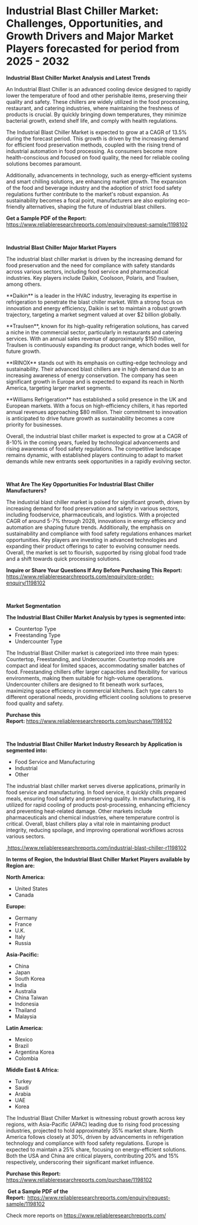 <p><h1>Industrial Blast Chiller Market: Challenges, Opportunities, and Growth Drivers and Major Market Players forecasted for period from 2025 - 2032</h1></p><p><strong>Industrial Blast Chiller Market Analysis and Latest Trends</strong></p>
<p><p>An Industrial Blast Chiller is an advanced cooling device designed to rapidly lower the temperature of food and other perishable items, preserving their quality and safety. These chillers are widely utilized in the food processing, restaurant, and catering industries, where maintaining the freshness of products is crucial. By quickly bringing down temperatures, they minimize bacterial growth, extend shelf life, and comply with health regulations.</p><p>The Industrial Blast Chiller Market is expected to grow at a CAGR of 13.5% during the forecast period. This growth is driven by the increasing demand for efficient food preservation methods, coupled with the rising trend of industrial automation in food processing. As consumers become more health-conscious and focused on food quality, the need for reliable cooling solutions becomes paramount. </p><p>Additionally, advancements in technology, such as energy-efficient systems and smart chilling solutions, are enhancing market growth. The expansion of the food and beverage industry and the adoption of strict food safety regulations further contribute to the market's robust expansion. As sustainability becomes a focal point, manufacturers are also exploring eco-friendly alternatives, shaping the future of industrial blast chillers.</p></p>
<p><strong>Get a Sample PDF of the Report:&nbsp;</strong> <a href="https://www.reliableresearchreports.com/enquiry/request-sample/1198102?utm_campaign=2204&utm_medium=2&utm_source=Github&utm_content=ia&utm_term=16022025&utm_id=industrial-blast-chiller">https://www.reliableresearchreports.com/enquiry/request-sample/1198102</a></p>
<p>&nbsp;</p>
<p><strong>Industrial Blast Chiller Major Market Players</strong></p>
<p><p>The industrial blast chiller market is driven by the increasing demand for food preservation and the need for compliance with safety standards across various sectors, including food service and pharmaceutical industries. Key players include Daikin, Coolsoon, Polaris, and Traulsen, among others.</p><p>**Daikin** is a leader in the HVAC industry, leveraging its expertise in refrigeration to penetrate the blast chiller market. With a strong focus on innovation and energy efficiency, Daikin is set to maintain a robust growth trajectory, targeting a market segment valued at over $2 billion globally.</p><p>**Traulsen**, known for its high-quality refrigeration solutions, has carved a niche in the commercial sector, particularly in restaurants and catering services. With an annual sales revenue of approximately $150 million, Traulsen is continuously expanding its product range, which bodes well for future growth.</p><p>**IRINOX** stands out with its emphasis on cutting-edge technology and sustainability. Their advanced blast chillers are in high demand due to an increasing awareness of energy conservation. The company has seen significant growth in Europe and is expected to expand its reach in North America, targeting larger market segments.</p><p>**Williams Refrigeration** has established a solid presence in the UK and European markets. With a focus on high-efficiency chillers, it has reported annual revenues approaching $80 million. Their commitment to innovation is anticipated to drive future growth as sustainability becomes a core priority for businesses.</p><p>Overall, the industrial blast chiller market is expected to grow at a CAGR of 8-10% in the coming years, fueled by technological advancements and rising awareness of food safety regulations. The competitive landscape remains dynamic, with established players continuing to adapt to market demands while new entrants seek opportunities in a rapidly evolving sector.</p></p>
<p>&nbsp;</p>
<p><strong>What Are The Key Opportunities For Industrial Blast Chiller Manufacturers?</strong></p>
<p><p>The industrial blast chiller market is poised for significant growth, driven by increasing demand for food preservation and safety in various sectors, including foodservice, pharmaceuticals, and logistics. With a projected CAGR of around 5-7% through 2028, innovations in energy efficiency and automation are shaping future trends. Additionally, the emphasis on sustainability and compliance with food safety regulations enhances market opportunities. Key players are investing in advanced technologies and expanding their product offerings to cater to evolving consumer needs. Overall, the market is set to flourish, supported by rising global food trade and a shift towards quick processing solutions.</p></p>
<p><strong>Inquire or Share Your Questions If Any Before Purchasing This Report:</strong> <a href="https://www.reliableresearchreports.com/enquiry/pre-order-enquiry/1198102?utm_campaign=2204&utm_medium=2&utm_source=Github&utm_content=ia&utm_term=16022025&utm_id=industrial-blast-chiller">https://www.reliableresearchreports.com/enquiry/pre-order-enquiry/1198102</a></p>
<p>&nbsp;</p>
<p><strong>Market Segmentation</strong></p>
<p><strong>The Industrial Blast Chiller Market Analysis by types is segmented into:</strong></p>
<p><ul><li>Countertop Type</li><li>Freestanding Type</li><li>Undercounter Type</li></ul></p>
<p><p>The Industrial Blast Chiller market is categorized into three main types: Countertop, Freestanding, and Undercounter. Countertop models are compact and ideal for limited spaces, accommodating smaller batches of food. Freestanding chillers offer larger capacities and flexibility for various environments, making them suitable for high-volume operations. Undercounter chillers are designed to fit beneath work surfaces, maximizing space efficiency in commercial kitchens. Each type caters to different operational needs, providing efficient cooling solutions to preserve food quality and safety.</p></p>
<p><strong>Purchase this Report:&nbsp;</strong><a href="https://www.reliableresearchreports.com/purchase/1198102?utm_campaign=2204&utm_medium=2&utm_source=Github&utm_content=ia&utm_term=16022025&utm_id=industrial-blast-chiller">https://www.reliableresearchreports.com/purchase/1198102</a></p>
<p>&nbsp;</p>
<p><strong>The Industrial Blast Chiller Market Industry Research by Application is segmented into:</strong></p>
<p><ul><li>Food Service and Manufacturing</li><li>Industrial</li><li>Other</li></ul></p>
<p><p>The industrial blast chiller market serves diverse applications, primarily in food service and manufacturing. In food service, it quickly chills prepared meals, ensuring food safety and preserving quality. In manufacturing, it is utilized for rapid cooling of products post-processing, enhancing efficiency and preventing heat-related damage. Other markets include pharmaceuticals and chemical industries, where temperature control is critical. Overall, blast chillers play a vital role in maintaining product integrity, reducing spoilage, and improving operational workflows across various sectors.</p></p>
<p><a href="https://www.reliableresearchreports.com/industrial-blast-chiller-r1198102?utm_campaign=2204&utm_medium=2&utm_source=Github&utm_content=ia&utm_term=16022025&utm_id=industrial-blast-chiller">&nbsp;https://www.reliableresearchreports.com/industrial-blast-chiller-r1198102</a></p>
<p><strong>In terms of Region, the Industrial Blast Chiller Market Players available by Region are:</strong></p>
<p>
    <p> <strong> North America: </strong>
        <ul>
            <li>United States</li>
            <li>Canada</li>
        </ul>
        </p> 
    <p> <strong> Europe: </strong>
        <ul>
            <li>Germany</li>
            <li>France</li>
            <li>U.K.</li>
            <li>Italy</li>
            <li>Russia</li>
        </ul>
        </p> 
    <p> <strong> Asia-Pacific: </strong>
        <ul>
            <li>China</li>
            <li>Japan</li>
            <li>South Korea</li>
            <li>India</li>
            <li>Australia</li>
            <li>China Taiwan</li>
            <li>Indonesia</li>
            <li>Thailand</li>
            <li>Malaysia</li>
        </ul>
        </p> 
    <p> <strong> Latin America: </strong>
        <ul>
            <li>Mexico</li>
            <li>Brazil</li>
            <li>Argentina Korea</li>
            <li>Colombia</li>
        </ul>
        </p> 
    <p> <strong> Middle East & Africa: </strong>
        <ul>
            <li>Turkey</li>
            <li>Saudi</li>
            <li>Arabia</li>
            <li>UAE</li>
            <li>Korea</li>
        </ul>
    </p>
    </p>
<p><p>The Industrial Blast Chiller Market is witnessing robust growth across key regions, with Asia-Pacific (APAC) leading due to rising food processing industries, projected to hold approximately 35% market share. North America follows closely at 30%, driven by advancements in refrigeration technology and compliance with food safety regulations. Europe is expected to maintain a 25% share, focusing on energy-efficient solutions. Both the USA and China are critical players, contributing 20% and 15% respectively, underscoring their significant market influence.</p></p>
<p><strong>Purchase this Report: </strong><a href="https://www.reliableresearchreports.com/purchase/1198102?utm_campaign=2204&utm_medium=2&utm_source=Github&utm_content=ia&utm_term=16022025&utm_id=industrial-blast-chiller">https://www.reliableresearchreports.com/purchase/1198102</a></p>
<p>&nbsp;<strong>Get a Sample PDF of the Report:&nbsp;&nbsp;</strong><a href="https://www.reliableresearchreports.com/enquiry/request-sample/1198102?utm_campaign=2204&utm_medium=2&utm_source=Github&utm_content=ia&utm_term=16022025&utm_id=industrial-blast-chiller">https://www.reliableresearchreports.com/enquiry/request-sample/1198102</a></p>
<p><strong></strong></p>
<p>Check more reports on <a href="https://www.reliableresearchreports.com/?utm_campaign=2204&utm_medium=2&utm_source=Github&utm_content=ia&utm_term=16022025&utm_id=industrial-blast-chiller">https://www.reliableresearchreports.com/</a></p>